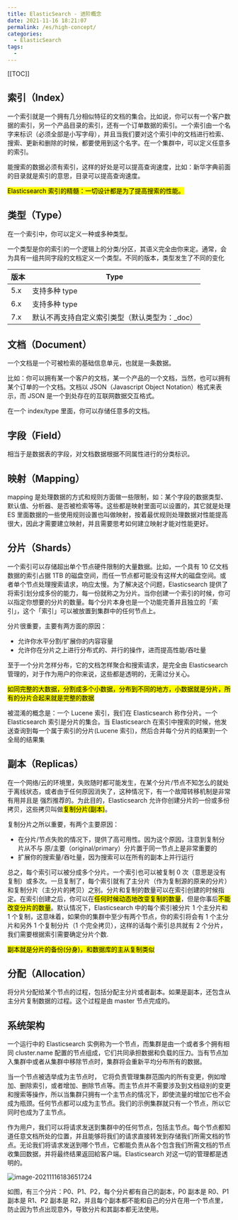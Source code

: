 ```yaml
---
title: ElasticSearch - 进阶概念
date: 2021-11-16 18:21:07
permalink: /es/high-concept/
categories:
  - ElasticSearch
tags: 
  - 
---
```


[[TOC]]



## 索引（Index）

一个索引就是一个拥有几分相似特征的文档的集合。比如说，你可以有一个客户数据的索引，另一个产品目录的索引，还有一个订单数据的索引。一个索引由一个名字来标识（必须全部是小写字母），并且当我们要对这个索引中的文档进行检索、搜索、更新和删除的时候，都要使用到这个名字。在一个集群中，可以定义任意多的索引。

能搜索的数据必须有索引，这样的好处是可以提高查询速度，比如：新华字典前面的目录就是索引的意思，目录可以提高查询速度。

<mark>Elasticsearch 索引的精髓：一切设计都是为了提高搜索的性能。</mark>

## 类型（Type）

在一个索引中，你可以定义一种或多种类型。

一个类型是你的索引的一个逻辑上的分类/分区，其语义完全由你来定。通常，会为具有一组共同字段的文档定义一个类型。不同的版本，类型发生了不同的变化

| 版本 | Type                                           |
| ---- | ---------------------------------------------- |
| 5.x  | 支持多种 type                                  |
| 6.x  | 支持多种 type                                  |
| 7.x  | 默认不再支持自定义索引类型（默认类型为：_doc） |

## 文档（Document）

一个文档是一个可被检索的基础信息单元，也就是一条数据。

比如：你可以拥有某一个客户的文档，某一个产品的一个文档，当然，也可以拥有某个订单的一个文档。文档以 JSON（Javascript Object Notation）格式来表示，而 JSON 是一个到处存在的互联网数据交互格式。

在一个 index/type 里面，你可以存储任意多的文档。

## 字段（Field）

相当于是数据表的字段，对文档数据根据不同属性进行的分类标识。

## 映射（Mapping）

mapping 是处理数据的方式和规则方面做一些限制，如：某个字段的数据类型、默认值、分析器、是否被检索等等。这些都是映射里面可以设置的，其它就是处理 ES 里面数据的一些使用规则设置也叫做映射，按着最优规则处理数据对性能提高很大，因此才需要建立映射，并且需要思考如何建立映射才能对性能更好。

## 分片（Shards）

一个索引可以存储超出单个节点硬件限制的大量数据。比如，一个具有 10 亿文档数据的索引占据 1TB 的磁盘空间，而任一节点都可能没有这样大的磁盘空间。或者单个节点处理搜索请求，响应太慢。为了解决这个问题，Elasticsearch 提供了将索引划分成多份的能力，每一份就称之为分片。当你创建一个索引的时候，你可以指定你想要的分片的数量。每个分片本身也是一个功能完善并且独立的「索引」，这个「索引」可以被放置到集群中的任何节点上。

分片很重要，主要有两方面的原因：

- 允许你水平分割/扩展你的内容容量
- 允许你在分片之上进行分布式的、并行的操作，进而提高性能/吞吐量

至于一个分片怎样分布，它的文档怎样聚合和搜索请求，是完全由 Elasticsearch 管理的，对于作为用户的你来说，这些都是透明的，无需过分关心。

<mark>如同完整的大数据，分割成多个小数据，分布到不同的地方，小数据就是分片，所有的分片合起来就是完整的数据</mark>

被混淆的概念是：一个 Lucene 索引，我们在 Elasticsearch 称作分片。一个 Elasticsearch 索引是分片的集合。当 Elasticsearch 在索引中搜索的时候，他发送查询到每一个属于索引的分片(Lucene 索引)，然后合并每个分片的结果到一个全局的结果集

## 副本（Replicas）

在一个网络/云的环境里，失败随时都可能发生，在某个分片/节点不知怎么的就处于离线状态，或者由于任何原因消失了，这种情况下，有一个故障转移机制是非常有用并且是 强烈推荐的。为此目的，Elasticsearch 允许你创建分片的一份或多份拷贝，这些拷贝叫做<mark>复制分片(副本)</mark>。

复制分片之所以重要，有两个主要原因：

- 在分片/节点失败的情况下，提供了高可用性。因为这个原因，注意到复制分片从不与 原/主要（original/primary）分片置于同一节点上是非常重要的
- 扩展你的搜索量/吞吐量，因为搜索可以在所有的副本上并行运行

总之，每个索引可以被分成多个分片。一个索引也可以被复制 0 次（意思是没有复制）或多次。一旦复制了，每个索引就有了主分片（作为复制源的原来的分片）和复制分片（主分片的拷贝）之别。分片和复制的数量可以在索引创建的时候指定。在索引创建之后，你可以在<mark>任何时候动态地改变复制的数量</mark>，但是你事后<mark>不能改变分片的数量</mark>。默认情况下，Elasticsearch 中的每个索引被分片 1 个主分片和 1 个复制，这意味着，如果你的集群中至少有两个节点，你的索引将会有 1 个主分片和另外 1 个复制分片（1 个完全拷贝），这样的话每个索引总共就有 2 个分片，我们需要根据索引需要确定分片个数.

<mark>副本就是分片的备份(分身)，和数据库的主从复制类似</mark>

## 分配（Allocation）

将分片分配给某个节点的过程，包括分配主分片或者副本。如果是副本，还包含从主分片复制数据的过程。这个过程是由 master 节点完成的。

## 系统架构

一个运行中的 Elasticsearch 实例称为一个节点，而集群是由一个或者多个拥有相同 cluster.name 配置的节点组成，它们共同承担数据和负载的压力。当有节点加入集群中或者从集群中移除节点时，集群将会重新平均分布所有的数据。

当一个节点被选举成为主节点时， 它将负责管理集群范围内的所有变更，例如增加、删除索引，或者增加、删除节点等。而主节点并不需要涉及到文档级别的变更和搜索等操作，所以当集群只拥有一个主节点的情况下，即使流量的增加它也不会成为瓶颈。任何节点都可以成为主节点。我们的示例集群就只有一个节点，所以它同时也成为了主节点。

作为用户，我们可以将请求发送到集群中的任何节点，包括主节点。每个节点都知道任意文档所处的位置，并且能够将我们的请求直接转发到存储我们所需文档的节点。无论我们将请求发送到哪个节点，它都能负责从各个包含我们所需文档的节点收集回数据，并将最终结果返回給客户端。Elasticsearch 对这一切的管理都是透明的。

![image-20211116183651724](https://cdn.jsdelivr.net/gh/Kele-Bingtang/static/img/ElasticSearch/20211116183654.png)

如图，有三个分片：P0、P1、P2，每个分片都有自己的副本，P0 副本是 R0、P1 副本是 R1、P2 副本是 R2，并且每个副本都不能和自己的分片在用一个节点里，防止因为节点出现意外，导致分片和其副本都无法使用。 
